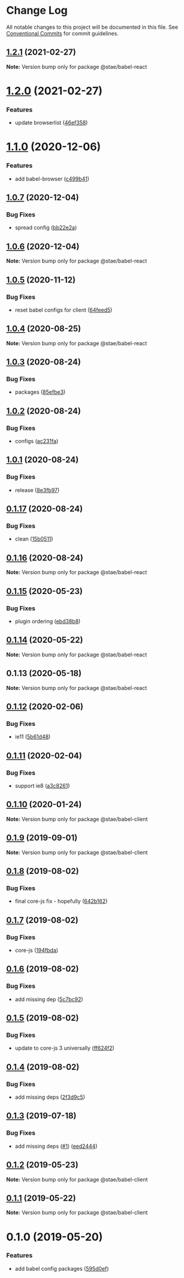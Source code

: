 # Change Log

All notable changes to this project will be documented in this file.
See [Conventional Commits](https://conventionalcommits.org) for commit guidelines.

## [1.2.1](https://github.com/staeco/modules/compare/@stae/babel-react@1.2.0...@stae/babel-react@1.2.1) (2021-02-27)

**Note:** Version bump only for package @stae/babel-react





# [1.2.0](https://github.com/staeco/modules/compare/@stae/babel-react@1.1.0...@stae/babel-react@1.2.0) (2021-02-27)


### Features

* update browserlist ([46ef358](https://github.com/staeco/modules/commit/46ef35836c1b553afa153c7da3b801beb5d93eed))





# [1.1.0](https://github.com/staeco/modules/compare/@stae/babel-react@1.0.7...@stae/babel-react@1.1.0) (2020-12-06)


### Features

* add babel-browser ([c499b41](https://github.com/staeco/modules/commit/c499b413aca0d5008666bb32cff3a58353f134b9))





## [1.0.7](https://github.com/staeco/modules/compare/@stae/babel-react@1.0.6...@stae/babel-react@1.0.7) (2020-12-04)


### Bug Fixes

* spread config ([bb22e2a](https://github.com/staeco/modules/commit/bb22e2aca7eb4ebe559a86c67c0a703f29c260d3))





## [1.0.6](https://github.com/staeco/modules/compare/@stae/babel-react@1.0.5...@stae/babel-react@1.0.6) (2020-12-04)

**Note:** Version bump only for package @stae/babel-react





## [1.0.5](https://github.com/staeco/modules/compare/@stae/babel-react@1.0.4...@stae/babel-react@1.0.5) (2020-11-12)


### Bug Fixes

* reset babel configs for client ([64feed5](https://github.com/staeco/modules/commit/64feed5a485c8a1e683ce04a40ba47ee8a492893))





## [1.0.4](https://github.com/staeco/modules/compare/@stae/babel-react@1.0.3...@stae/babel-react@1.0.4) (2020-08-25)

**Note:** Version bump only for package @stae/babel-react





## [1.0.3](https://github.com/staeco/modules/compare/@stae/babel-react@1.0.2...@stae/babel-react@1.0.3) (2020-08-24)


### Bug Fixes

* packages ([85efbe3](https://github.com/staeco/modules/commit/85efbe3eb4274bee6231cd2d962b35e0d5919ee2))





## [1.0.2](https://github.com/staeco/modules/compare/@stae/babel-react@1.0.1...@stae/babel-react@1.0.2) (2020-08-24)


### Bug Fixes

* configs ([ac231fa](https://github.com/staeco/modules/commit/ac231face38e689d6238f57bc29c8e82fc3e7cc7))





## [1.0.1](https://github.com/staeco/modules/compare/@stae/babel-react@0.1.17...@stae/babel-react@1.0.1) (2020-08-24)


### Bug Fixes

* release ([8e3fb97](https://github.com/staeco/modules/commit/8e3fb97cdff51d694f95459c78f45816cce302dc))





## [0.1.17](https://github.com/staeco/modules/compare/@stae/babel-react@0.1.15...@stae/babel-react@0.1.17) (2020-08-24)


### Bug Fixes

* clean ([15b0511](https://github.com/staeco/modules/commit/15b05110e4f7958802d6d0182b6d2815d707ec48))





## [0.1.16](https://github.com/staeco/modules/compare/@stae/babel-react@0.1.15...@stae/babel-react@0.1.16) (2020-08-24)

**Note:** Version bump only for package @stae/babel-react





## [0.1.15](https://github.com/staeco/modules/compare/@stae/babel-react@0.1.14...@stae/babel-react@0.1.15) (2020-05-23)


### Bug Fixes

* plugin ordering ([ebd38b8](https://github.com/staeco/modules/commit/ebd38b8))





## [0.1.14](https://github.com/staeco/modules/compare/@stae/babel-react@0.1.13...@stae/babel-react@0.1.14) (2020-05-22)

**Note:** Version bump only for package @stae/babel-react





## 0.1.13 (2020-05-18)

**Note:** Version bump only for package @stae/babel-react





## [0.1.12](https://github.com/staeco/modules/compare/@stae/babel-client@0.1.11...@stae/babel-client@0.1.12) (2020-02-06)


### Bug Fixes

* ie11 ([5b61d48](https://github.com/staeco/modules/commit/5b61d48))





## [0.1.11](https://github.com/staeco/modules/compare/@stae/babel-client@0.1.10...@stae/babel-client@0.1.11) (2020-02-04)


### Bug Fixes

* support ie8 ([a3c8261](https://github.com/staeco/modules/commit/a3c8261))





## [0.1.10](https://github.com/staeco/modules/compare/@stae/babel-client@0.1.9...@stae/babel-client@0.1.10) (2020-01-24)

**Note:** Version bump only for package @stae/babel-client





## [0.1.9](https://github.com/staeco/modules/compare/@stae/babel-client@0.1.8...@stae/babel-client@0.1.9) (2019-09-01)

**Note:** Version bump only for package @stae/babel-client





## [0.1.8](https://github.com/staeco/modules/compare/@stae/babel-client@0.1.7...@stae/babel-client@0.1.8) (2019-08-02)


### Bug Fixes

* final core-js fix - hopefully ([642b162](https://github.com/staeco/modules/commit/642b162))





## [0.1.7](https://github.com/staeco/modules/compare/@stae/babel-client@0.1.6...@stae/babel-client@0.1.7) (2019-08-02)


### Bug Fixes

* core-js ([194fbda](https://github.com/staeco/modules/commit/194fbda))





## [0.1.6](https://github.com/staeco/modules/compare/@stae/babel-client@0.1.5...@stae/babel-client@0.1.6) (2019-08-02)


### Bug Fixes

* add missing dep ([5c7bc92](https://github.com/staeco/modules/commit/5c7bc92))





## [0.1.5](https://github.com/staeco/modules/compare/@stae/babel-client@0.1.4...@stae/babel-client@0.1.5) (2019-08-02)


### Bug Fixes

* update to core-js 3 universally ([ff624f2](https://github.com/staeco/modules/commit/ff624f2))





## [0.1.4](https://github.com/staeco/modules/compare/@stae/babel-client@0.1.3...@stae/babel-client@0.1.4) (2019-08-02)


### Bug Fixes

* add missing deps ([2f3d9c5](https://github.com/staeco/modules/commit/2f3d9c5))





## [0.1.3](https://github.com/staeco/modules/compare/@stae/babel-client@0.1.2...@stae/babel-client@0.1.3) (2019-07-18)


### Bug Fixes

* add missing deps ([#1](https://github.com/staeco/modules/issues/1)) ([eed2444](https://github.com/staeco/modules/commit/eed2444))





## [0.1.2](https://github.com/staeco/modules/compare/@stae/babel-client@0.1.1...@stae/babel-client@0.1.2) (2019-05-23)

**Note:** Version bump only for package @stae/babel-client





## [0.1.1](https://github.com/staeco/modules/compare/@stae/babel-client@0.1.0...@stae/babel-client@0.1.1) (2019-05-22)

**Note:** Version bump only for package @stae/babel-client





# 0.1.0 (2019-05-20)


### Features

* add babel config packages ([595d0ef](https://github.com/staeco/modules/commit/595d0ef))

